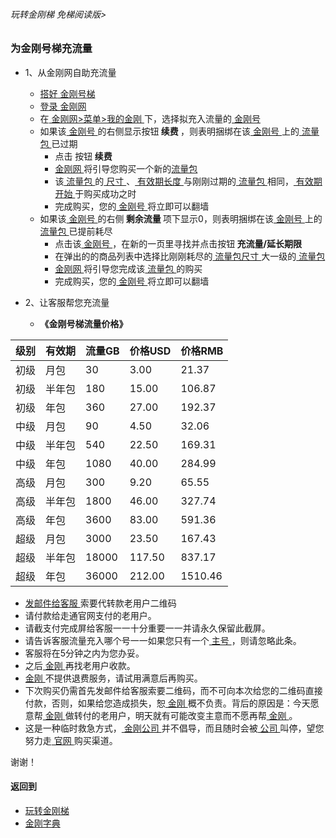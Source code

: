 ###### 玩转金刚梯 免梯阅读版>
### 为金刚号梯充流量

- 1、从金刚网自助充流量
  - [ 搭好](https://github.com/a2zitpro/web/blob/master/LadderFree/kkDictionary/LadderReady.md)[ 金刚号梯 ](https://github.com/a2zitpro/web/blob/master/LadderFree/kkDictionary/KKLadderKKID.md)
  - [ 登录 ](https://www.atozitpro.net/zh/login/)[ 金刚网 ](https://github.com/a2zitpro/web/blob/master/LadderFree/kkDictionary/KKSiteZh.md)
  - 在[ 金刚网>菜单>我的金刚 ](https://www.atozitpro.net/zh/my-account/)下，选择拟充入流量的[ 金刚号 ](https://github.com/a2zitpro/web/blob/master/LadderFree/kkDictionary/KKID.md)
  - 如果该[ 金刚号 ](https://github.com/a2zitpro/web/blob/master/LadderFree/kkDictionary/KKID.md)的右侧显示按钮<strong> 续费 </strong>，则表明捆绑在该[ 金刚号 ](https://github.com/a2zitpro/web/blob/master/LadderFree/kkDictionary/KKID.md)上的[ 流量包 ]()已过期
    - 点击 按钮<strong> 续费 </strong>
    - [ 金刚网 ](https://github.com/a2zitpro/web/blob/master/LadderFree/kkDictionary/KKSiteZh.md)将引导您购买一个新的[流量包]()
    - 该[ 流量包 ]()的[ 尺寸 ]()、[ 有效期长度 ]()与刚刚过期的[ 流量包 ]()相同，[ 有效期开始 ]()于购买成功之时
    - 完成购买，您的[ 金刚号 ](https://github.com/a2zitpro/web/blob/master/LadderFree/kkDictionary/KKID.md)将立即可以翻墙
  - 如果该[ 金刚号 ](https://github.com/a2zitpro/web/blob/master/LadderFree/kkDictionary/KKID.md)的右侧<strong> 剩余流量 </strong>项下显示0，则表明捆绑在该[ 金刚号 ](https://github.com/a2zitpro/web/blob/master/LadderFree/kkDictionary/KKID.md)上的[ 流量包 ]()已提前耗尽
    - 点击该[ 金刚号 ](https://github.com/a2zitpro/web/blob/master/LadderFree/kkDictionary/KKID.md)，在新的一页里寻找并点击按钮<strong> 充流量/延长期限 </strong>
    - 在弹出的的商品列表中选择比刚刚耗尽的[ 流量包尺寸 ]()大一级的[ 流量包 ]()
    - [ 金刚网 ](https://github.com/a2zitpro/web/blob/master/LadderFree/kkDictionary/KKSiteZh.md)将引导您完成该[ 流量包 ]()的购买
    - 完成购买，您的[ 金刚号 ](https://github.com/a2zitpro/web/blob/master/LadderFree/kkDictionary/KKID.md)将立即可以翻墙





- 2、让客服帮您充流量
  - <strong>《金刚号梯流量价格》</strong> 

|级别|有效期|流量GB|价格USD|价格RMB|
|------| ------| ------| ------|------| 
|初级|月包|30|3.00|21.37|
|初级 |半年包|180|15.00|106.87| 
|初级 |年包|360|27.00|192.37| 
|中级 |月包|90|4.50|32.06|
|中级 |半年包|540|22.50|169.31|
|中级 |年包|1080|40.00|284.99|
|高级 |月包|300|9.20|65.55|
|高级 |半年包|1800|46.00|327.74|
|高级 |年包|3600|83.00|591.36|
|超级|月包|3000|23.50|167.43|
|超级 |半年包|18000|117.50|837.17|
|超级 |年包|36000|212.00|1510.46|



  - [发邮件给客服 ](mailto:cs@a2zit.us)索要代转款老用户二维码
  - 请付款给走通官网支付的老用户。
  - 请截支付完成屏给客服一一十分重要一一并请永久保留此截屏。
  - 请告诉客服流量充入哪个号一一如果您只有一个[ 主号 ](https://github.com/a2zitpro/web/blob/master/LadderFree/kkDictionary/KKIDMain.md)，则请忽略此条。
  - 客服将在5分钟之内为您办妥。
  - 之后[ 金刚 ](https://github.com/a2zitpro/web/blob/master/LadderFree/kkDictionary/Atozitpro.md)再找老用户收款。
  - [ 金刚 ](https://github.com/a2zitpro/web/blob/master/LadderFree/kkDictionary/Atozitpro.md)不提供退费服务，请试用满意后再购买。
  - 下次购买仍需首先发邮件给客服索要二维码，而不可向本次给您的二维码直接付款，否则，如果给您造成损失，恕[ 金刚 ](https://github.com/a2zitpro/web/blob/master/LadderFree/kkDictionary/Atozitpro.md)概不负责。背后的原因是：今天愿意帮[ 金刚 ](https://github.com/a2zitpro/web/blob/master/LadderFree/kkDictionary/Atozitpro.md)做转付的老用户，明天就有可能改变主意而不愿再帮[ 金刚 ](https://github.com/a2zitpro/web/blob/master/LadderFree/kkDictionary/Atozitpro.md)。
  - 这是一种临时救急方式，[ 金刚公司 ](https://github.com/a2zitpro/web/blob/master/LadderFree/kkDictionary/Atozitpro.md)并不倡导，而且随时会被[ 公司 ](https://github.com/a2zitpro/web/blob/master/LadderFree/kkDictionary/Atozitpro.md)叫停，望您努力走[ 官网 ](https://github.com/a2zitpro/web/blob/master/LadderFree/kkDictionary/KKSiteZh.md)购买渠道。

谢谢！



#### 返回到
- [玩转金刚梯](https://github.com/a2zitpro/web/blob/master/LadderFree/A.md)
- [金刚字典](https://github.com/a2zitpro/web/blob/master/LadderFree/kkDictionary/KKDictionary.md)
